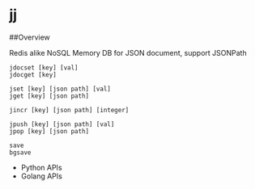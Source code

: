 # jj

##Overview

Redis alike NoSQL Memory DB for JSON document, support JSONPath

```
jdocset [key] [val]
jdocget [key]

jset [key] [json path] [val]
jget [key] [json path]

jincr [key] [json path] [integer]

jpush [key] [json path] [val]
jpop [key] [json path]

save
bgsave
```

* Python APIs
* Golang APIs

